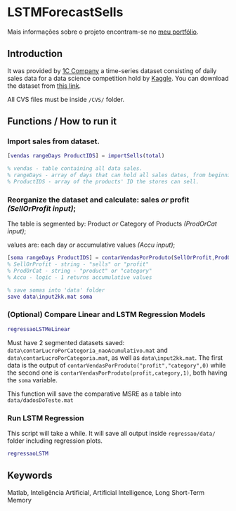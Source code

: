 # LSTMForecastSells
Mais informações sobre o projeto encontram-se no [meu portfólio](https://hugobrancowb.github.io/).

## Introduction
It was provided by [1C Company](http://www.1c.com/) a time-series dataset consisting of daily sales data for a data science competition hold by [Kaggle](https://www.kaggle.com/).
You can download the dataset from [this link](https://www.kaggle.com/c/competitive-data-science-predict-future-sales/data).

All CVS files must be inside ```/CVS/``` folder.

## Functions / How to run it
### Import sales from dataset.
```Matlab
[vendas rangeDays ProductIDS] = importSells(total)

% vendas - table containing all data sales.
% rangeDays - array of days that can hold all sales dates, from beginning to end, leaving no "blank" days.
% ProductIDS - array of the products' ID the stores can sell.
```

### Reorganize the dataset and calculate: sales *or* profit *(SellOrProfit input)*;

The table is segmented by: Product *or* Category of Products *(ProdOrCat input)*; 

values are: each day *or* accumulative values *(Accu input)*;

```Matlab
[soma rangeDays ProductIDS] = contarVendasPorProduto(SellOrProfit,ProdOrCat,Accu)
% SellOrProfit - string - "sells" or "profit"
% ProdOrCat - string - "product" or "category"
% Accu - logic - 1 returns accumulative values

% save somas into 'data' folder
save data\input2kk.mat soma
```

### (Optional) Compare Linear and LSTM Regression Models
```Matlab
regressaoLSTMeLinear
```
Must have 2 segmented datasets saved: ```data\contarLucroPorCategoria_naoAcumulativo.mat``` and ```data\contarLucroPorCategoria.mat```, as well as ```data\input2kk.mat```.
The first data is the output of ```contarVendasPorProduto("profit","category",0)``` while the second one is ```contarVendasPorProduto(profit,category,1)```, both having the ```soma``` variable.

This function will save the comparative MSRE as a table into ```data/dadosDoTeste.mat```

### Run LSTM Regression
This script will take a while. It will save all output inside ```regressao/data/``` folder including regression plots.

```Matlab
regressaoLSTM
```

## Keywords
Matlab, Inteligência Artificial, Artificial Intelligence, Long Short-Term Memory
